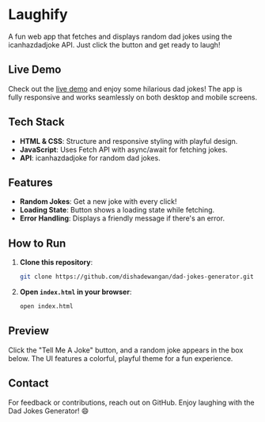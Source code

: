 # Laughify

A fun web app that fetches and displays random dad jokes using the icanhazdadjoke API. Just click the button and get ready to laugh!

## Live Demo
Check out the [live demo](https://dishadewangan.github.io/Laughify/) and enjoy some hilarious dad jokes! The app is fully responsive and works seamlessly on both desktop and mobile screens.

## Tech Stack
- **HTML & CSS**: Structure and responsive styling with playful design.
- **JavaScript**: Uses Fetch API with async/await for fetching jokes.
- **API**: icanhazdadjoke for random dad jokes.

## Features
- **Random Jokes**: Get a new joke with every click!
- **Loading State**: Button shows a loading state while fetching.
- **Error Handling**: Displays a friendly message if there's an error.

## How to Run
1. **Clone this repository**:
   ```bash
   git clone https://github.com/dishadewangan/dad-jokes-generator.git
   ```
2. **Open `index.html` in your browser**:
   ```bash
   open index.html
   ```

## Preview
Click the "Tell Me A Joke" button, and a random joke appears in the box below. The UI features a colorful, playful theme for a fun experience.

## Contact
For feedback or contributions, reach out on GitHub. Enjoy laughing with the Dad Jokes Generator! 😄
